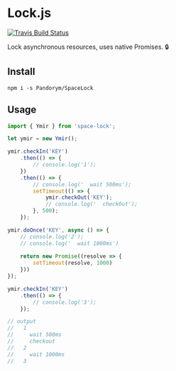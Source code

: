 # Lock.js

[![Travis Build Status](https://travis-ci.com/Pandorym/Lock.js.svg?branch=master)](https://travis-ci.com/Pandorym/Lock.js)

Lock asynchronous resources, uses native Promises. 🔒

## Install
```shell script
npm i -s Pandorym/SpaceLock
```

## Usage
```javascript
import { Ymir } from 'space-lock';

let ymir = new Ymir();

ymir.checkIn('KEY')
    .then(() => {
        // console.log('1');
    })
    .then(() => {
        // console.log('  wait 500ms');
        setTimeout(() => {
            ymir.checkOut('KEY');
            // console.log('  checkOut');
        }, 500);
    });

ymir.doOnce('KEY', async () => {
    // console.log('2');
    // console.log('  wait 1000ms')
    
    return new Promise((resolve => {
        setTimeout(resolve, 1000)
    }))
});

ymir.checkIn('KEY')
    .then(() => {
        // console.log('3');
    });

// output
//   1
//     wait 500ms
//     checkout
//   2
//     wait 1000ms
//   3
```
